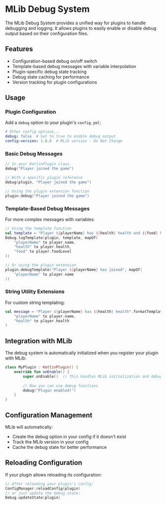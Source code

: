 # MLib Debug System

The MLib Debug System provides a unified way for plugins to handle debugging and logging. It allows plugins to easily enable or disable debug output based on their configuration files.

## Features

- Configuration-based debug on/off switch
- Template-based debug messages with variable interpolation
- Plugin-specific debug state tracking
- Debug state caching for performance
- Version tracking for plugin configurations

## Usage

### Plugin Configuration

Add a `debug` option to your plugin's `config.yml`:

```yaml
# Other config options...
debug: false  # Set to true to enable debug output
config-version: 1.0.0  # MLib version - Do Not Change
```

### Basic Debug Messages

```kotlin
// In your KotlinPlugin class
debug("Player joined the game")

// With a specific plugin reference
debug(plugin, "Player joined the game")

// Using the plugin extension function
plugin.debug("Player joined the game")
```

### Template-Based Debug Messages

For more complex messages with variables:

```kotlin
// Using the template function
val template = "Player ${playerName} has ${health} health and ${food} hunger"
Debug.logTemplate(plugin, template, mapOf(
    "playerName" to player.name,
    "health" to player.health,
    "food" to player.foodLevel
))

// Or using the plugin extension
plugin.debugTemplate("Player ${playerName} has joined", mapOf(
    "playerName" to player.name
))
```

### String Utility Extensions

For custom string templating:

```kotlin
val message = "Player ${playerName} has ${health} health".formatTemplate(
    "playerName" to player.name,
    "health" to player.health
)
```

## Integration with MLib

The debug system is automatically initialized when you register your plugin with MLib:

```kotlin
class MyPlugin : KotlinPlugin() {
    override fun onEnable() {
        super.onEnable()  // This handles MLib initialization and debug setup
        
        // Now you can use debug functions
        debug("Plugin enabled!")
    }
}
```

## Configuration Management

MLib will automatically:

- Create the debug option in your config if it doesn't exist
- Track the MLib version in your config
- Cache the debug state for better performance

## Reloading Configuration

If your plugin allows reloading its configuration:

```kotlin
// After reloading your plugin's config:
ConfigManager.reloadConfig(plugin)
// or just update the debug state:
Debug.updateState(plugin)
```
